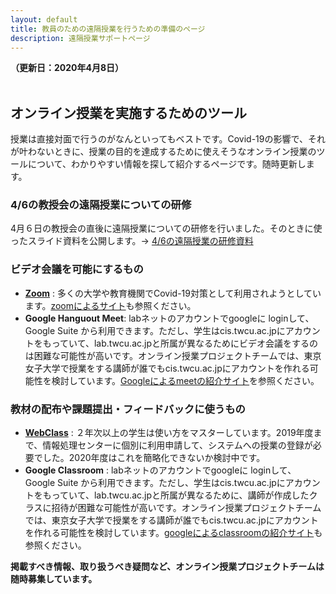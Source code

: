 ```yaml
---
layout: default
title: 教員のための遠隔授業を行うための準備のページ
description: 遠隔授業サポートページ
---
```


**（更新日：2020年4月8日）**
<br />
<br />

## オンライン授業を実施するためのツール

授業は直接対面で行うのがなんといってもベストです。Covid-19の影響で、それが叶わないときに、授業の目的を達成するために使えそうなオンライン授業のツールについて、わかりやすい情報を探して紹介するページです。随時更新します。

### 4/6の教授会の遠隔授業についての研修

4月６日の教授会の直後に遠隔授業についての研修を行いました。そのときに使ったスライド資料を公開します。-> [4/6の遠隔授業の研修資料](./200406_demo_online_class2.pdf)

### ビデオ会議を可能にするもの
- [**Zoom**](./zoom.index) :  多くの大学や教育機関でCovid-19対策として利用されようとしています。[zoomによるサイト](https://zoom.us)も参照ください。
- **Google Hanguout Meet**:  labネットのアカウントでgoogleに loginして、Google Suite から利用できます。ただし、学生はcis.twcu.ac.jpにアカウントをもっていて、lab.twcu.ac.jpと所属が異なるためにビデオ会議をするのは困難な可能性が高いです。オンライン授業プロジェクトチームでは、東京女子大学で授業をする講師が誰でもcis.twcu.ac.jpにアカウントを作れる可能性を検討しています。[Googleによるmeetの紹介サイト](https://gsuite.google.co.jp/intl/ja/products/meet/)を参照ください。

### 教材の配布や課題提出・フィードバックに使うもの
- [**WebClass**](./webclass.md) :  ２年次以上の学生は使い方をマスターしています。2019年度まで、情報処理センターに個別に利用申請して、システムへの授業の登録が必要でした。2020年度はこれを簡略化できないか検討中です。
- **Google Classroom** :  labネットのアカウントでgoogleに loginして、Google Suite から利用できます。ただし、学生はcis.twcu.ac.jpにアカウントをもっていて、lab.twcu.ac.jpと所属が異なるために、講師が作成したクラスに招待が困難な可能性が高いです。オンライン授業プロジェクトチームでは、東京女子大学で授業をする講師が誰でもcis.twcu.ac.jpにアカウントを作れる可能性を検討しています。[googleによるclassroomの紹介サイト](https://edu.google.com/intl/ja/products/classroom/)も参照ください。

**掲載すべき情報、取り扱うべき疑問など、オンライン授業プロジェクトチームは随時募集しています。**

